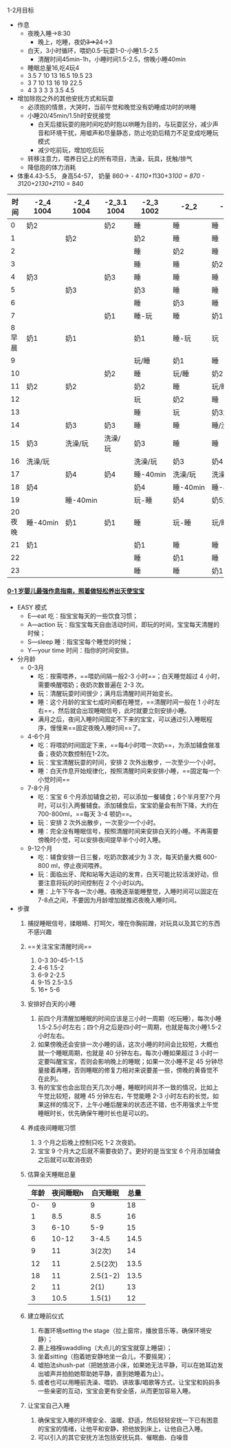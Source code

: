 
1-2月目标
- 作息
	- 夜晚入睡->8:30
		- 晚上，吃睡，夜奶~~3->2~~4->3
	- 白天，3小时循环，喂奶0.5-玩耍1-0-小睡1.5-2.5
		- 清醒时间45min-1h，小睡时间1.5-2.5，傍晚小睡40min
	- 睡眠总量16,吃4玩4
	- 3.5 7 10 13 16.5 19.5 23
	- 3 7 10 13 16 19 22.5
	- 4 3 3 3 3 3.5 4.5
- 增加除抱之外的其他安抚方式和玩耍
	- 必须抱的情景，大哭时，当前午觉和晚觉没有奶睡成功时的哄睡
	- 小睡20/45min/1.5h时安抚接觉
		- 白天后接玩耍的拖时间吃奶时抱以哄睡为目的，与玩耍区分，减少声音和环境干扰，用嘘声和尽量静态，防止吃奶后精力不足变成吃睡玩模式
		- 减少吃前玩，增加吃后玩
	- 转移注意力，喂养日记上的所有项目，洗澡，玩具，抚触/排气
	- 降低抱的体力消耗
 - 体重4.43-5.5， 身高54-57， 奶量 860->
		- 4*110+1*130+3*100 = 870
		- 3*120+2*130+2*110 = 840

| 时间   | -2_4 1004 | -2_4 1004 | -2_3.1 1004 | -2_3 1002 | -2_2     | -2_1      |
| ------ | --------- | --------- | ----------- | --------- | -------- | --------- |
| 0      | 奶2       |           | 奶2         | 睡        | 睡       | 睡        |
| 1      |           | 奶2       |             | 奶2       | 睡       | 睡        |
| 2      |           |           |             | 睡        | 奶2      | 睡        |
| 3      |           |           |             | 睡        | 睡       | 奶2       |
| 4      | 奶3       |           | 奶3         | 睡        | 睡       | 睡        |
| 5      |           | 奶3       |             | 奶3       | 睡       | 睡        |
| 6      |           |           |             | 睡        | 奶3      | 睡        |
| 7      |           |           | 奶1         | 睡-玩     | 睡       | 奶1       |
| 8早晨  | 奶1       | 奶1       |             | 奶1       | 睡-玩    | 玩        |
| 9      |           |           |             | 玩/睡     | 奶1      | 睡        |
| 10     |           |           | 奶2         | 睡        | 玩/睡    | 奶2       |
| 11     | 奶2       | 奶2       |             | 奶2       | 睡       | 玩/睡     |
| 12     |           |           |             | 玩        | 奶2      | 睡        |
| 13     |           |           |             | 睡        | 玩       | 奶3加量？ |
| 14     |           | 奶3       | 奶3         | 睡        | 睡       | 睡/洗澡   |
| 15     | 奶3       | 洗澡/玩   | 洗澡/玩     | 奶3       | 睡       | 睡        |
| 16     | 洗澡/玩   |           |             | 洗澡/玩   | 奶3      | 奶4       |
| 17     |           | 奶4       | 奶4         | 睡-40min  | 洗澡/玩  | 洗澡/玩   |
| 18     | 奶4       |           |             | 奶4       | 睡-40min | 睡-40min  |
| 19     |           | 睡-40min  |             | 玩-睡     | 奶4      | 奶5加量   |
| 20夜晚 | 睡-40min  | 奶1       | 奶1         | 睡        | 玩-睡    | 玩/睡     |
| 21     | 奶1       |           |             | 奶1       | 睡       | 睡        |
| 22     |           |           |             | 睡        | 奶1      | 睡        |
| 23     |           |           |             | 睡        | 睡       | 奶1       |

#### [0-1 岁婴儿最强作息指南，照着做轻松养出天使宝宝](https://baijiahao.baidu.com/s?id=1769097602829770161&wfr=spider&for=pc)
- EASY 模式
	- E—eat 吃：指宝宝每天的一些饮食习惯；
	- A—action 玩：指宝宝每天自由活动时间，即玩的时间，宝宝每天清醒的时候；
	- S—sleep 睡：指宝宝每个睡觉的时候；
	- Y—your time 时间：指你的时间安排。
- 分月龄
	- 0-3月
		- 吃：按需喂养，==喂奶间隔一般2-3 小时==；白天睡觉超过 4 小时，需要唤醒喂奶；夜奶次数普遍在 2-3 次。
		- 玩：清醒玩耍时间很少；满月后清醒时间开始变长。
		- 睡：这个月龄的宝宝七成时间都在睡觉，==清醒时间一般在 1 小时左右==，然后就会出现睡眠信号，此时就要立刻安排小睡。
		- 满月之后，夜间入睡时间固定不下来的宝宝，可以通过引入睡眠程序，慢慢来==固定夜晚入睡时间==了。
	- 4-6个月
		- 吃：将喂奶时间固定下来，==每4小时喂一次奶==，为添加辅食做准备；夜奶次数控制在1-2次。
		- 玩：宝宝清醒玩耍的时间，安排 2 次外出散步，一次至少一个小时。
		- 睡：白天作息开始规律化，按照清醒时间来安排小睡，==固定每一个小觉时间==
	- 7-8个月
		- 吃：宝宝 6 个月添加辅食之初，可以添加一餐辅食；6个半月至7个月时，可以引入两餐辅食。添加辅食后，宝宝奶量会有所下降，大约在700-800ml，==每天 3-4 顿奶==。
		- 玩：安排 2 次外出散步，一次至少一个小时。
		- 睡：完全没有睡眠信号，按照清醒时间来安排白天的小睡。不再需要傍晚时小觉，可以安排夜间提早半个小时入睡。
	- 9-12个月
		- 吃：辅食安排一日三餐，吃奶次数减少为 3 次，每天奶量大概 600-800 ml，停止夜间喂养。
		- 玩：面临出牙、爬和站等大运动的发育，白天可能比较活泼好动，但要注意将玩的时间控制在 2 个小时以内。
		- 睡：上午下午各一次小睡。夜晚逐渐能睡整觉，入睡时间可以固定在7-8点之间，不要因为月龄增加就推迟夜晚入睡时间。
- 步骤
	1. 捕捉睡眠信号，揉眼睛、打呵欠，埋在你胸前蹭，对玩具以及其它的东西不感兴趣
	2. ==关注宝宝清醒时间==
		1. 0-3 30-45-1-1.5
		2. 4-6 1.5-2
		3. 6-9 2-2.5
		4. 9-15 2.5-3.5
		5. 16+ 5-6
	3. 安排好白天的小睡
		1. 前四个月清醒加睡眠的时间应该是三小时一周期（吃玩睡），每次小睡1.5-2.5小时左右；四个月之后是四小时一周期，也就是每次小睡1.5-2小时左右。
		2. 如果傍晚还会安排一次小睡的话，这次小睡的时间会比较短，大概也就一个睡眠周期，也就是 40 分钟左右。每次小睡如果超过 3 小时一定要叫醒宝宝，否则会影响晚上的睡眠；如果一次小睡不足 45 分钟尽量接着再睡，否则睡眠的修复力相对来说要差一些，傍晚的黄昏觉不在此列。
		3. 有的宝宝也会出现白天几次小睡，睡眠时间并不一致的情况，比如上午觉比较短，就睡 45 分钟左右，午觉能睡 2-3 小时左右的长觉。如果这样的情况下，上午小睡后醒来的状态还不错，也不用强求上午觉睡眠时长，优先确保午睡时长也是可以的。
	4. 养成夜间睡眠习惯
		1. 3 个月之后晚上控制只吃 1-2 次夜奶。
		2. 宝宝 9 个月大之后就不需要夜奶了。更好的是当宝宝 6 个月添加辅食之后就可以取消夜奶
	5. 估算全天睡眠总量

		| 年龄 | 夜间睡眠h | 白天睡眠 | 总量 |
		| ---- | --------- | -------- | ---- |
		| 0-   | 9         | 9        | 18   |
		| 1    | 8.5       | 8.5      | 16   |
		| 3    | 6-10      | 5-9      | 15   |
		| 6    | 10-12     | 3-4.5    | 14.5 |
		| 9    | 11        | 3(2次)   | 14   |
		| 12   | 11        | 2.5(2次) | 13.5 |
		| 18   | 11        | 2.5(1-2) | 13.5 |
		| 2    | 11        | 2(1)     | 13   |
		| 3    | 10.5      | 1.5(1)   | 12   |
	6. 建立睡前仪式
		1. 布置环境setting the stage（拉上窗帘，播放音乐等，确保环境安静）；
		2. 裹上襁褓swaddling（大点儿的宝宝就穿上睡袋）；
		3. 坐着sitting（抱着她安静地坐一会儿，不要摇晃）；
		4. 嘘拍法shush-pat（把她放进小床，如果她无法平静，可以在她耳边发出嘘声并拍拍她帮助她平静，直到她睡着为止）。
		5. 或者也可以用睡前洗澡、喂奶、讲故事/唱歌等方式，让宝宝和妈妈多一些亲密的互动，宝宝会更有安全感，从而更加容易入睡。
	7. 让宝宝自己入睡
		1. 确保宝宝入睡的环境安全、温暖、舒适，然后轻轻安抚一下已有困意的宝宝的情绪，让他平和安静，把他放到床上，让他自己入睡。
		2. 可以引入的其它安抚方法包括安抚玩具、催眠曲、白噪音
